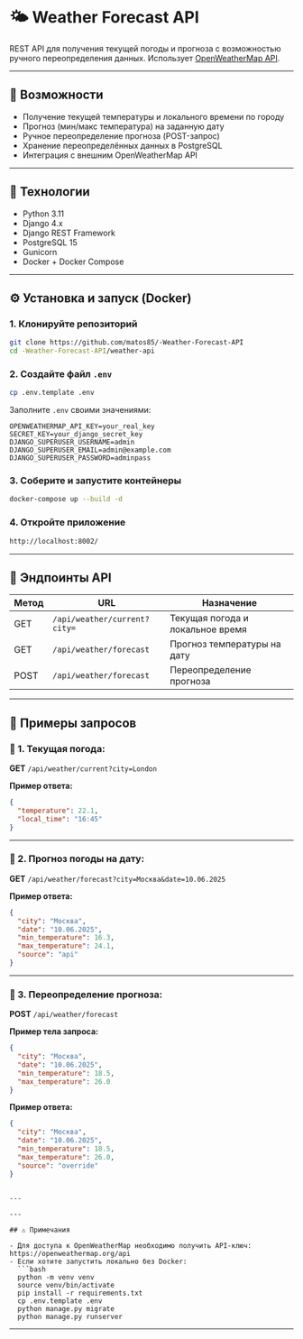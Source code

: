 # 🌤️ Weather Forecast API

REST API для получения текущей погоды и прогноза с возможностью ручного переопределения данных. Использует [OpenWeatherMap API](https://openweathermap.org/api).

---

## 🚀 Возможности

- Получение текущей температуры и локального времени по городу
- Прогноз (мин/макс температура) на заданную дату
- Ручное переопределение прогноза (POST-запрос)
- Хранение переопределённых данных в PostgreSQL
- Интеграция с внешним OpenWeatherMap API

---

## 🔧 Технологии

- Python 3.11
- Django 4.x
- Django REST Framework
- PostgreSQL 15
- Gunicorn
- Docker + Docker Compose

---

## ⚙️ Установка и запуск (Docker)

### 1. Клонируйте репозиторий

```bash
git clone https://github.com/matos85/-Weather-Forecast-API
cd -Weather-Forecast-API/weather-api
```

### 2. Создайте файл `.env`

```bash
cp .env.template .env
```

Заполните `.env` своими значениями:

```env
OPENWEATHERMAP_API_KEY=your_real_key
SECRET_KEY=your_django_secret_key
DJANGO_SUPERUSER_USERNAME=admin
DJANGO_SUPERUSER_EMAIL=admin@example.com
DJANGO_SUPERUSER_PASSWORD=adminpass
```

### 3. Соберите и запустите контейнеры

```bash
docker-compose up --build -d
```

### 4. Откройте приложение

```txt
http://localhost:8002/
```

---

## 📌 Эндпоинты API

| Метод | URL                          | Назначение                       |
|-------|------------------------------|----------------------------------|
| GET   | `/api/weather/current?city=` | Текущая погода и локальное время |
| GET   | `/api/weather/forecast`      | Прогноз температуры на дату      |
| POST  | `/api/weather/forecast`      | Переопределение прогноза         |

---

## 🧪 Примеры запросов

### 🔹 1. Текущая погода:

**GET** `/api/weather/current?city=London`

**Пример ответа:**

```json
{
  "temperature": 22.1,
  "local_time": "16:45"
}
```

---

### 🔹 2. Прогноз погоды на дату:

**GET** `/api/weather/forecast?city=Москва&date=10.06.2025`

**Пример ответа:**

```json
{
  "city": "Москва",
  "date": "10.06.2025",
  "min_temperature": 16.3,
  "max_temperature": 24.1,
  "source": "api"
}
```

---

### 🔹 3. Переопределение прогноза:

**POST** `/api/weather/forecast`

**Пример тела запроса:**

```json
{
  "city": "Москва",
  "date": "10.06.2025",
  "min_temperature": 18.5,
  "max_temperature": 26.0
}
```

**Пример ответа:**

```json
{
  "city": "Москва",
  "date": "10.06.2025",
  "min_temperature": 18.5,
  "max_temperature": 26.0,
  "source": "override"
}
```



```

---

---

## ⚠️ Примечания

- Для доступа к OpenWeatherMap необходимо получить API-ключ: https://openweathermap.org/api
- Если хотите запустить локально без Docker:
  ```bash
  python -m venv venv
  source venv/bin/activate
  pip install -r requirements.txt
  cp .env.template .env
  python manage.py migrate
  python manage.py runserver
  ```

---


